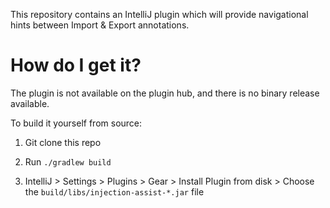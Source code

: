 This repository contains an IntelliJ plugin which will provide navigational hints between 
Import & Export annotations. 

# How do I get it?

The plugin is not available on the plugin hub, and there is no binary release available.

To build it yourself from source:

1. Git clone this repo

2. Run `./gradlew build`

3. IntelliJ > Settings > Plugins > Gear > Install Plugin from disk > Choose the `build/libs/injection-assist-*.jar` file 